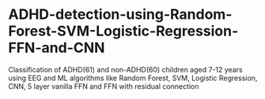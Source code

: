 # ADHD-detection-using-Random-Forest-SVM-Logistic-Regression-FFN-and-CNN
Classification of ADHD(61) and non-ADHD(60) children aged 7-12 years using EEG and ML algorithms like Random Forest, SVM, Logistic Regression, CNN, 5 layer vanilla FFN and FFN with residual connection
